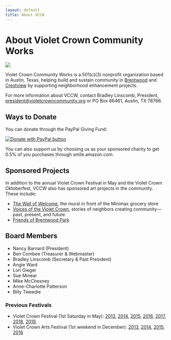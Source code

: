 ```yaml
---
layout: default
title: About VCCW
---
```

# About Violet Crown Community Works

<img src="img/vccw-small-2014.png" class="img-responsive well">

Violet Crown Community Works is a 501(c)(3) nonprofit organization based in
Austin, Texas, helping build and sustain community in
[Brentwood](http://brentwoodaustin.blogspot.com/) and
[Crestview](http://www.crestviewna.org/) by supporting neighborhood
enhancement projects.

For more information about VCCW, contact Bradley Linscomb, President,
[president@violetcrowncommunity.org](mailto:president@violetcrowncommunity.org) or PO Box 66461,
Austin, TX 78766.

## Ways to Donate

You can donate through the PayPal Giving Fund:

<a href="https://www.paypal.com/us/fundraiser/charity/1726667"><img src="https://www.paypalobjects.com/en_US/i/btn/btn_donateCC_LG.gif" border="0" title="PayPal - The safer, easier way to pay online!" alt="Donate with PayPal button" /></a>

You can also support us by choosing us as your sponsored charity to get 0.5% of you purchases through smile.amazon.com.

<div id="amznCharityBanner"><script type="text/javascript">(function() {var iFrame = document.createElement('iframe'); iFrame.style.display = 'none'; iFrame.style.border = "none"; iFrame.width = 310; iFrame.height = 256; iFrame.setAttribute && iFrame.setAttribute('scrolling', 'no'); iFrame.setAttribute('frameborder', '0'); setTimeout(function() {var contents = (iFrame.contentWindow) ? iFrame.contentWindow : (iFrame.contentDocument.document) ? iFrame.contentDocument.document : iFrame.contentDocument; contents.document.open(); contents.document.write(decodeURIComponent("%3Cdiv%20id%3D%22amznCharityBannerInner%22%3E%3Ca%20href%3D%22https%3A%2F%2Fsmile.amazon.com%2Fch%2F45-0509342%22%20target%3D%22_blank%22%3E%3Cdiv%20class%3D%22text%22%20height%3D%22%22%3E%3Cdiv%20class%3D%22support-wrapper%22%3E%3Cdiv%20class%3D%22support%22%20style%3D%22font-size%3A%2025px%3B%20line-height%3A%2028px%3B%20margin-top%3A%201px%3B%20margin-bottom%3A%201px%3B%22%3ESupport%20%3Cspan%20id%3D%22charity-name%22%20style%3D%22display%3A%20inline-block%3B%22%3EViolet%20Crown%20Community%20Works.%3C%2Fspan%3E%3C%2Fdiv%3E%3C%2Fdiv%3E%3Cp%20class%3D%22when-shop%22%3EWhen%20you%20shop%20at%20%3Cb%3Esmile.amazon.com%2C%3C%2Fb%3E%3C%2Fp%3E%3Cp%20class%3D%22donates%22%3EAmazon%20donates.%3C%2Fp%3E%3C%2Fdiv%3E%3C%2Fa%3E%3C%2Fdiv%3E%3Cstyle%3E%23amznCharityBannerInner%7Bbackground-image%3Aurl(https%3A%2F%2Fm.media-amazon.com%2Fimages%2FG%2F01%2Fx-locale%2Fpaladin%2Fcharitycentral%2Fbanner-background-image._CB485922134_.png)%3Bwidth%3A300px%3Bheight%3A250px%3Bposition%3Arelative%7D%23amznCharityBannerInner%20a%7Bdisplay%3Ablock%3Bwidth%3A100%25%3Bheight%3A100%25%3Bposition%3Arelative%3Bcolor%3A%23000%3Btext-decoration%3Anone%7D.text%7Bposition%3Aabsolute%3Btop%3A20px%3Bleft%3A15px%3Bright%3A15px%3Bbottom%3A100px%7D.support-wrapper%7Boverflow%3Ahidden%3Bmax-height%3A86px%7D.support%7Bfont-family%3AArial%2Csans%3Bfont-weight%3A700%3Bline-height%3A28px%3Bfont-size%3A25px%3Bcolor%3A%23333%3Btext-align%3Acenter%3Bmargin%3A0%3Bpadding%3A0%3Bbackground%3A0%200%7D.when-shop%7Bfont-family%3AArial%2Csans%3Bfont-size%3A15px%3Bfont-weight%3A400%3Bline-height%3A25px%3Bcolor%3A%23333%3Btext-align%3Acenter%3Bmargin%3A0%3Bpadding%3A0%3Bbackground%3A0%200%7D.donates%7Bfont-family%3AArial%2Csans%3Bfont-size%3A15px%3Bfont-weight%3A400%3Bline-height%3A21px%3Bcolor%3A%23333%3Btext-align%3Acenter%3Bmargin%3A0%3Bpadding%3A0%3Bbackground%3A0%200%7D%3C%2Fstyle%3E")); contents.document.close(); iFrame.style.display = 'block';}); document.getElementById('amznCharityBanner').appendChild(iFrame); })(); </script></div>

## Sponsored Projects

In addition to the annual Violet Crown Festival in May and the Violet Crown
Oktoberfest, VCCW also has sponsored art projects in the community.  These include:

* [The Wall of Welcome](wall.html), the mural in front of the Minimax grocery store
* [Voices of the Violet Crown](voices.html), stories of neighbors creating community—past, present, and future
* [Friends of Brentwood Park](http://friendsofbrentwoodpark.org/)

## Board Members

* Nancy Barnard (President)
* Ben Combee (Treasurer & Webmaster)
* Bradley Linscomb (Secretary & Past President)
* Angie Ward
* Lori Gieger
* Sue Minear
* Mike McChesney
* Anne-Charlotte Patterson
* Billy Tweedie

### Previous Festivals

* Violet Crown Festival (1st Saturday in May): [2013](vcf_2013.html), [2014](vcf_2014.html), [2015](vcf_2015.html), [2016](vcf_2016.html), [2017](vcf_2017.html), [2018](vcf_2018.html), [2019](vcf_2019.html), 
* Violet Crown Arts Festival (1st weekend in December): [2013](artsfest_2013.html), [2014](artsfest_2014.html), [2015](artsfest_2015.html),  [2016](artsfest_2016.html)
